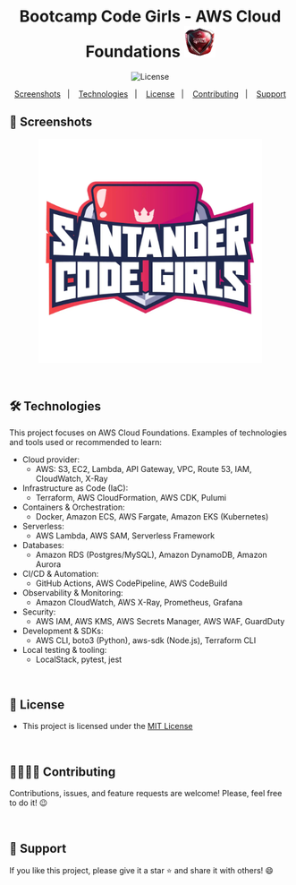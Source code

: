 <h1 align="center"> Bootcamp Code Girls - AWS Cloud Foundations <img src=".github/code-girls.png" width="55px"></h1>

<p align="center">
  <img alt="License" src="https://img.shields.io/static/v1?label=license&message=MIT&color=c920c9&labelColor=000000">
</p>

<p align="center">  
  <a href="#-screenshots">Screenshots</a>&nbsp;&nbsp;&nbsp;|&nbsp;&nbsp;&nbsp;
  <a href="#-technologies">Technologies</a>&nbsp;&nbsp;&nbsp;|&nbsp;&nbsp;&nbsp;
  <a href="#-license">License</a>&nbsp;&nbsp;&nbsp;|&nbsp;&nbsp;&nbsp;
  <a href="#-contributing">Contributing</a>&nbsp;&nbsp;&nbsp;|&nbsp;&nbsp;&nbsp;
  <a href="#support">Support</a>  
</p>

## 📸 Screenshots

<p align="center">
  <img src=".github/logo-santander-code-girls.png" width="400" alt="Logo Santander Code Girls - 2025">
</p>

<br>

## 🛠 Technologies

This project focuses on AWS Cloud Foundations. Examples of technologies and tools used or recommended to learn:

- Cloud provider:
  - AWS: S3, EC2, Lambda, API Gateway, VPC, Route 53, IAM, CloudWatch, X-Ray
- Infrastructure as Code (IaC):
  - Terraform, AWS CloudFormation, AWS CDK, Pulumi
- Containers & Orchestration:
  - Docker, Amazon ECS, AWS Fargate, Amazon EKS (Kubernetes)
- Serverless:
  - AWS Lambda, AWS SAM, Serverless Framework
- Databases:
  - Amazon RDS (Postgres/MySQL), Amazon DynamoDB, Amazon Aurora
- CI/CD & Automation:
  - GitHub Actions, AWS CodePipeline, AWS CodeBuild
- Observability & Monitoring:
  - Amazon CloudWatch, AWS X-Ray, Prometheus, Grafana
- Security:
  - AWS IAM, AWS KMS, AWS Secrets Manager, AWS WAF, GuardDuty
- Development & SDKs:
  - AWS CLI, boto3 (Python), aws-sdk (Node.js), Terraform CLI
- Local testing & tooling:
  - LocalStack, pytest, jest

<br>

## 📜 License

- This project is licensed under the [MIT License](https://choosealicense.com/licenses/mit/)

<br>

## 🫱🏻‍🫲🏻 Contributing

<p> Contributions, issues, and feature requests are welcome! Please, feel free to do it! 😉 </p>

<br>

## 🌟 Support

<p> If you like this project, please give it a star ⭐ and share it with others! 😄 </p>
